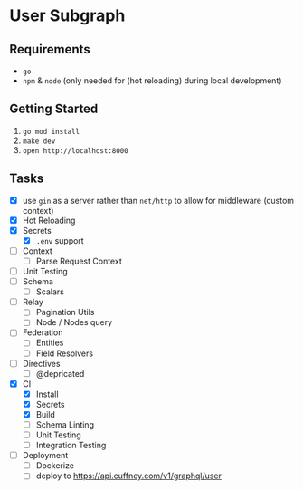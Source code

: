 # User Subgraph

## Requirements

- `go`
- `npm` & `node` (only needed for (hot reloading) during local development)

## Getting Started

1. `go mod install`
2. `make dev`
3. `open http://localhost:8000`

## Tasks

- [x] use `gin` as a server rather than `net/http` to allow for middleware (custom context)
- [x] Hot Reloading
- [x] Secrets
  - [x] `.env` support
- [ ] Context
  - [ ] Parse Request Context
- [ ] Unit Testing
- [ ] Schema
  - [ ] Scalars
- [ ] Relay
  - [ ] Pagination Utils
  - [ ] Node / Nodes query
- [ ] Federation
  - [ ] Entities
  - [ ] Field Resolvers
- [ ] Directives
  - [ ] @depricated
- [x] CI
  - [x] Install
  - [x] Secrets
  - [x] Build
  - [ ] Schema Linting
  - [ ] Unit Testing
  - [ ] Integration Testing
- [ ] Deployment
  - [ ] Dockerize
  - [ ] deploy to https://api.cuffney.com/v1/graphql/user